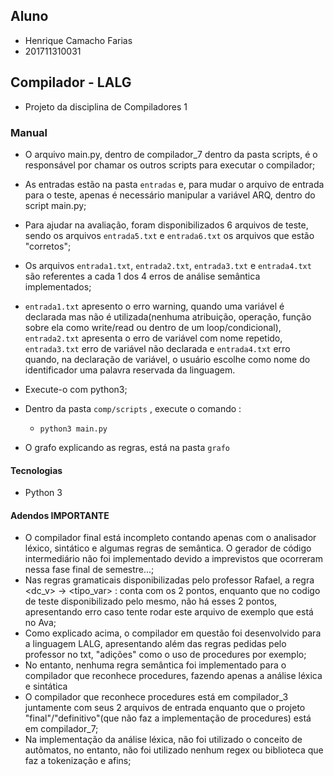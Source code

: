 ## Aluno
- Henrique Camacho Farias
- 201711310031
## Compilador - LALG

- Projeto da disciplina de Compiladores 1

### Manual

- O arquivo main.py, dentro de compilador_7 dentro da pasta scripts, é o responsável por chamar os outros scripts para executar o compilador;
- As entradas estão na pasta `entradas` e, para mudar o arquivo de entrada para o teste, apenas é necessário manipular a variável ARQ, dentro do script main.py;
- Para ajudar na avaliação, foram disponibilizados 6 arquivos de teste, sendo os arquivos `entrada5.txt` e `entrada6.txt` os arquivos que estão "corretos";
- Os arquivos `entrada1.txt`, `entrada2.txt`, `entrada3.txt` e `entrada4.txt` são referentes a cada 1 dos 4 erros de análise semântica implementados; 
- `entrada1.txt` apresento o erro warning, quando uma variável é declarada mas não é utilizada(nenhuma atribuição, operação, função sobre ela como write/read ou dentro de um loop/condicional), `entrada2.txt` apresenta o erro de variável com nome repetido, `entrada3.txt` erro de variável não declarada e `entrada4.txt` erro quando, na declaração de variável, o usuário escolhe como nome do identificador uma palavra reservada da linguagem.
- Execute-o com python3;
- Dentro da pasta `comp/scripts` , execute o comando :

  - `python3 main.py`

- O grafo explicando as regras, está na pasta `grafo`

#### Tecnologias

- Python 3

#### Adendos IMPORTANTE
- O compilador final está incompleto contando apenas com o analisador léxico, sintático e algumas regras de semântica. O gerador de código intermediário não foi implementado devido a imprevistos que ocorreram nessa fase final de semestre...;
- Nas regras gramaticais disponibilizadas pelo professor Rafael, a regra <dc_v> ->  <tipo_var> : <variaveis> conta com os 2 pontos, enquanto que no codigo de teste disponibilizado pelo mesmo, não há esses 2 pontos, apresentando erro caso tente rodar este arquivo de exemplo que está no Ava;
- Como explicado acima, o compilador em questão foi desenvolvido para a linguagem LALG, apresentando além das regras pedidas pelo professor no txt, "adições" como o uso de procedures por exemplo;
- No entanto, nenhuma regra semântica foi implementado para o compilador que reconhece procedures, fazendo apenas a análise léxica e sintática
- O compilador que reconhece procedures está em compilador_3 juntamente com seus 2 arquivos de entrada enquanto que o projeto "final"/"definitivo"(que não faz a implementação de procedures) está em compilador_7;
- Na implementação da análise léxica, não foi utilizado o conceito de autõmatos, no entanto, não foi utilizado nenhum regex ou biblioteca que faz a tokenização e afins;
